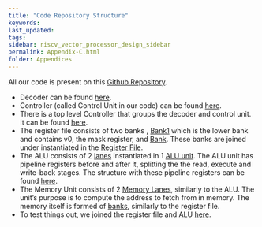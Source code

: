 ```yaml
---
title: "Code Repository Structure"
keywords: 
last_updated: 
tags: 
sidebar: riscv_vector_processor_design_sidebar
permalink: Appendix-C.html
folder: Appendices
---
```


All our code is present on this [Github Repository](https://github.com/imadassir/RISC-V_Vector_Accelerator_For_ML).

- Decoder can be found [here](https://github.com/imadassir/RISCV_Vector_Unit/blob/master/hardware/Controller/Decoder.vhd).
- Controller (called Control Unit in our code) can be found [here](https://github.com/imadassir/RISCV_Vector_Unit/blob/master/hardware/Controller/Control_Unit.vhd).
- There is a top level Controller that groups the decoder and control unit. It can be found [here](https://github.com/imadassir/RISCV_Vector_Unit/blob/master/hardware/Controller/Controller.vhd).
- The register file consists of two banks , [Bank1](https://github.com/imadassir/RISCV_Vector_Unit/blob/master/hardware/Register%20File/Bank1.vhd) which is the lower bank and contains v0, the mask register, and [Bank](https://github.com/imadassir/RISCV_Vector_Unit/blob/master/hardware/Register%20File/Bank.vhd). These banks are joined under instantiated in the [Register File](https://github.com/imadassir/RISCV_Vector_Unit/blob/master/hardware/Register%20File/RegisterFile.vhd). 
- The ALU consists of 2 [lanes](https://github.com/imadassir/RISCV_Vector_Unit/blob/master/hardware/ALU/ALU_lane.vhd) instantiated in 1 [ALU unit](https://github.com/imadassir/RISCV_Vector_Unit/blob/master/hardware/ALU/ALU_unit.vhd). The ALU unit has pipeline registers before and after it, splitting the the read, execute and write-back stages. The structure with these pipeline registers can be found [here](https://github.com/imadassir/RISCV_Vector_Unit/blob/master/hardware/ALU/ALU_with_pipeline.vhd).
- The Memory Unit consists of 2 [Memory Lanes](https://github.com/imadassir/RISCV_Vector_Unit/blob/master/hardware/Memory/MEM_Lane.vhd), similarly to the ALU. The unit’s purpose is to compute the address to fetch from in memory. The memory itself is formed of [banks](https://github.com/imadassir/RISCV_Vector_Unit/blob/master/hardware/Memory/MEM_Bank.vhd), similarly to the register file.
- To test things out, we joined the register file and ALU [here](https://github.com/imadassir/RISCV_Vector_Unit/blob/master/hardware/Top%20Levels/RegFile_ALU.vhd).